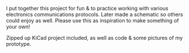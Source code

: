 I put together this project for fun & to practice working with various electronics communications protocols.
Later made a schematic so others could enjoy as well. Please use this as inspiration to make something of your own!

Zipped up KiCad project included, as well as code & some pictures of my prototype.
